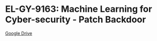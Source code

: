 # EL-GY-9163: Machine Learning for Cyber-security - Patch Backdoor

[Google Drive](https://drive.google.com/drive/folders/19NDLHRXtt8O1cXOoBDEP7DBiv6v37jx9?usp=share_link)
